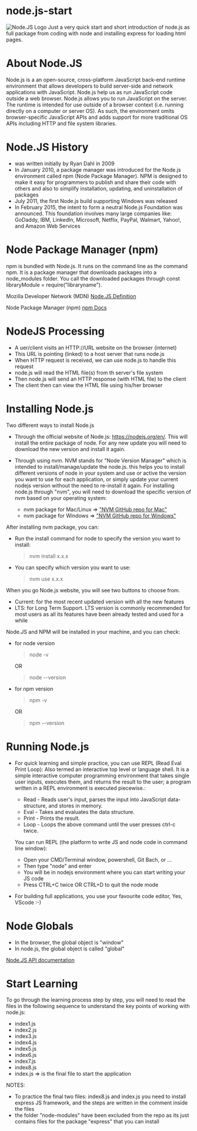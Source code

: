 # node.js-start
![Node.JS Logo]()
Just a very quick start and short introduction of node.js as full package from coding with node and installing express for loading html pages.

# About Node.JS
Node.js is a an open-source, cross-platform JavaScript back-end runtime environment that allows developers to build server-side and network applications with JavaScript.
Node.js help us as run JavaScript code outside a web browser. Node.js allows you to run JavaScript on the server. The runtime is intended for use outside of a browser context (i.e. running directly on a computer or server OS). As such, the environment omits browser-specific JavaScript APIs and adds support for more traditional OS APIs including HTTP and file system libraries.

# Node.JS History
- was written initially by Ryan Dahl in 2009
- In January 2010, a package manager was introduced for the Node.js environment called npm (Node Package Manager). NPM is designed to make it easy for programmers to publish and share their code with others and also to simplify installation, updating, and uninstallation of packages
- July 2011, the first Node.js build supporting Windows was released
- In February 2015, the intent to form a neutral Node.js Foundation was announced. This foundation involves many large companies like: GoDaddy, IBM, LinkedIn, Microsoft, Netflix, PayPal, Walmart, Yahoo!, and Amazon Web Services

# Node Package Manager (npm)
npm is bundled with Node.js. It runs on the command line as the command npm. It is a package manager that downloads packages into a node_modules folder. You call the downloaded packages through const libraryModule = require("libraryname").

Mozilla Developer Network (MDN) [Node.JS Definition](https://developer.mozilla.org/en-US/docs/Glossary/Node.js)

Node Package Manager (npm) [npm Docs](https://docs.npmjs.com/)

# NodeJS Processing
- A uer/client visits an HTTP://URL website on the browser (internet)
- This URL is pointing (linked) to a host server that runs node.js
- When HTTP request is received, we can use node.js to handle this request
- node.js will read the HTML file(s) from th server's file system
- Then node.js will send an HTTP response (with HTML file) to the client
- The client then can view the HTML file using his/her browser

# Installing Node.js
Two different ways to install Node.js
- Through the official website of Node.js: https://nodejs.org/en/. This will install the entire package of node. For any new update you will need to download the new version and install it again.
- Through using nvm. NVM stands for "Node Version Manager" which is intended to install/manage/update the node.js. this helps you to install different versions of node in your system and use or active the version you want to use for each application, or simply update your current nodejs version without the need to re-install it again. For installing node.js through "nvm", you will need to download the specific version of nvm based on your operating system:

  - nvm package for Mac/Linux => ["NVM GitHub repo for Mac"](https://github.com/nvm-sh/nvm)
  - nvm package for Windows => ["NVM GitHub repo for Windows"](https://github.com/coreybutler/nvm-windows)

After installing nvm package, you can:
- Run the install command for node to specify the version you want to install:
    > nvm install x.x.x
- You can specify which version you want to use:
    > nvm use x.x.x

When you go Node.js website, you will see two buttons to choose from.
- Current: for the most recent updated version with all the new features
- LTS: for Long Term Support. LTS version is commonly recommended for most users as all its features have been already tested and used for a while

Node.JS and NPM will be installed in your machine, and you can check:
- for node version
    > node -v
    
    OR
    > node --version

- for npm version
    > npm -v

    OR
    > npm --version

# Running Node.js
- For quick learning and simple practice, you can use REPL (Read Eval Print Loop): Also termed an interactive top level or language shell. 
  It is a simple interactive computer programming environment that takes single user inputs, executes them, and returns the result to the user; a program written in a REPL environment is executed piecewise.:
    - Read - Reads user's input, parses the input into JavaScript data-structure, and stores
    in memory.
    - Eval - Takes and evaluates the data structure.
    - Print - Prints the result.
    - Loop - Loops the above command until the user presses ctrl-c twice.
  
  You can run REPL (the platform to write JS and node code in command line window):
    - Open your CMD/Terminal window, powershell, Git Bach, or ...
    - Then type "node" and enter 
    - You will be in nodejs environment where you can start writing your JS code
    - Press CTRL+C twice OR CTRL+D to quit the node mode
- For building full applications, you use your favourite code editor, Yes, VScode :-)

# Node Globals
- In the browser, the global object is "window"
- In node.js, the global object is called "global"

[Node.JS API documentation](https://nodejs.org/api/)

# Start Learning
To go through the learning process step by step, you will need to read the files in the following sequence to understand the key points of working with node.js:
- index1.js
- index2.js
- index3.js
- index4.js
- index5.js
- index6.js
- index7.js
- index8.js
- index.js => is the final file to start the application

NOTES:
- To practice the final two files: index8.js and index.js you need to install express JS framework, and the steps are written in the comment inside the files
- the folder "node-modules" have been excluded from the repo as its just contains files for the package "express" that you can install